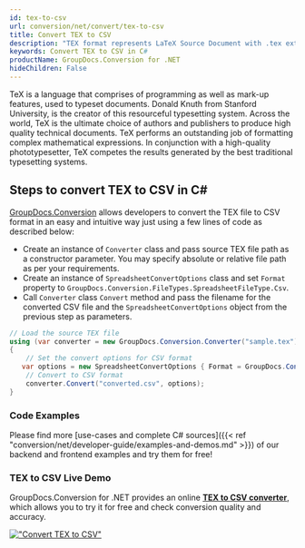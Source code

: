```yaml
---
id: tex-to-csv
url: conversion/net/convert/tex-to-csv
title: Convert TEX to CSV
description: "TEX format represents LaTeX Source Document with .tex extension. Learn how to convert TEX to CSV file programmatically in C# language using GroupDocs.Conversion for .NET library."
keywords: Convert TEX to CSV in C#
productName: GroupDocs.Conversion for .NET
hideChildren: False
---
```


TeX is a language that comprises of programming as well as mark-up features, used to typeset documents. Donald Knuth from Stanford University, is the creator of this resourceful typesetting system. Across the world, TeX is the ultimate choice of authors and publishers to produce high quality technical documents. TeX performs an outstanding job of formatting complex mathematical expressions. In conjunction with a high-quality phototypesetter, TeX competes the results generated by the best traditional typesetting systems.

## Steps to convert TEX to CSV in C#

[GroupDocs.Conversion](https://products.groupdocs.com/conversion/net) allows developers to convert the TEX file to CSV format in an easy and intuitive way just using a few lines of code as described below:

* Create an instance of `Converter` class and pass source TEX file path as a constructor parameter. You may specify absolute or relative file path as per your requirements. 
* Create an instance of `SpreadsheetConvertOptions` class and set `Format` property to `GroupDocs.Conversion.FileTypes.SpreadsheetFileType.Csv`.
* Call `Converter` class `Convert` method and pass the filename for the converted CSV file and the `SpreadsheetConvertOptions` object from the previous step as parameters.

```csharp
// Load the source TEX file
using (var converter = new GroupDocs.Conversion.Converter("sample.tex"))
{
    // Set the convert options for CSV format
   var options = new SpreadsheetConvertOptions { Format = GroupDocs.Conversion.FileTypes.SpreadsheetFileType.Csv };
    // Convert to CSV format
    converter.Convert("converted.csv", options);
}
```

### Code Examples

Please find more [use-cases and complete C# sources]({{< ref "conversion/net/developer-guide/examples-and-demos.md" >}}) of our backend and frontend examples and try them for free!

### TEX to CSV Live Demo

GroupDocs.Conversion for .NET provides an online [**TEX to CSV converter**](https://products.groupdocs.app/conversion/tex-to-csv), which allows you to try it for free and check conversion quality and accuracy.

[!["Convert TEX to CSV"](conversion/net/images/convert-to-csv/convert-tex-to-csv.png)](https://products.groupdocs.app/conversion/tex-to-csv)